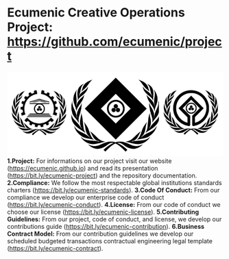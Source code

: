 # Ecumenic Creative Operations Project: https://github.com/ecumenic/project
![Our Logo](https://github.com/ecumenic/project/blob/master/Ecumenic%20Creative%20Operations%20Logo.png)
**1.Project:** For informations on our project visit our website (https://ecumenic.github.io) and read its presentation (https://bit.ly/ecumenic-project) and the repository documentation.
**2.Compliance:** We follow the most respectable global institutions standards charters (https://bit.ly/ecumenic-standards).
**3.Code Of Conduct:** From our compliance we develop our enterprise code of conduct (https://bit.ly/ecumenic-conduct).
**4.License:** From our code of conduct we choose our license (https://bit.ly/ecumenic-license).
**5.Contributing Guidelines:** From our project, code of conduct, and license, we develop our contributions guide (https://bit.ly/ecumenic-contribution).
**6.Business Contract Model:** From our contribution guidelines we develop our scheduled budgeted transactions contractual engineering legal template (https://bit.ly/ecumenic-contract).
